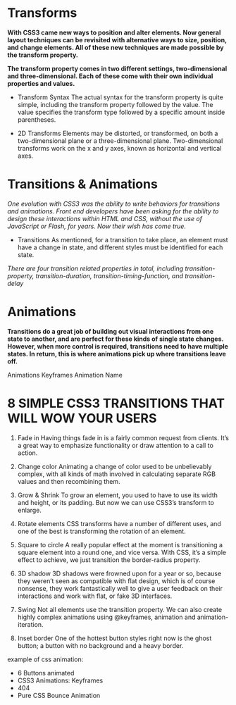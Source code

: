 # Transforms

**With CSS3 came new ways to position and alter elements. Now general layout techniques can be revisited with alternative ways to size, position, and change elements. All of these new techniques are made possible by the transform property.**

**The transform property comes in two different settings, two-dimensional and three-dimensional. Each of these come with their own individual properties and values.**

* Transform Syntax
The actual syntax for the transform property is quite simple, including the transform property followed by the value. The value specifies the transform type followed by a specific amount inside parentheses.

* 2D Transforms
Elements may be distorted, or transformed, on both a two-dimensional plane or a three-dimensional plane. Two-dimensional transforms work on the x and y axes, known as horizontal and vertical axes. 

# Transitions & Animations

*One evolution with CSS3 was the ability to write behaviors for transitions and animations. Front end developers have been asking for the ability to design these interactions within HTML and CSS, without the use of JavaScript or Flash, for years. Now their wish has come true.*

* Transitions
As mentioned, for a transition to take place, an element must have a change in state, and different styles must be identified for each state. 

*There are four transition related properties in total, including transition-property, transition-duration, transition-timing-function, and transition-delay*

# Animations

**Transitions do a great job of building out visual interactions from one state to another, and are perfect for these kinds of single state changes. However, when more control is required, transitions need to have multiple states. In return, this is where animations pick up where transitions leave off.**

Animations Keyframes
Animation Name


# 8 SIMPLE CSS3 TRANSITIONS THAT WILL WOW YOUR USERS

1. Fade in
Having things fade in is a fairly common request from clients. It’s a great way to emphasize functionality or draw attention to a call to action.

2. Change color
Animating a change of color used to be unbelievably complex, with all kinds of math involved in calculating separate RGB values and then recombining them. 

3. Grow & Shrink
To grow an element, you used to have to use its width and height, or its padding. But now we can use CSS3’s transform to enlarge.

4. Rotate elements
CSS transforms have a number of different uses, and one of the best is transforming the rotation of an element. 

5. Square to circle
A really popular effect at the moment is transitioning a square element into a round one, and vice versa. With CSS, it’s a simple effect to achieve, we just transition the border-radius property.

6. 3D shadow
3D shadows were frowned upon for a year or so, because they weren’t seen as compatible with flat design, which is of course nonsense, they work fantastically well to give a user feedback on their interactions and work with flat, or fake 3D interfaces.

7. Swing
Not all elements use the transition property. We can also create highly complex animations using @keyframes, animation and animation-iteration.

8. Inset border
One of the hottest button styles right now is the ghost button; a button with no background and a heavy border. 

example of css animation:

* 6 Buttons animated
* CSS3 Animations: Keyframes
* 404
* Pure CSS Bounce Animation